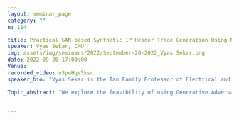 ```yaml
---
layout: seminar_page
category: ""
n: 114

title: Practical GAN-based Synthetic IP Header Trace Generation Using NetShare
speaker: Vyas Sekar, CMU
img: assets/img/seminars/2022/September-20-2022_Vyas Sekar.png
date: 2022-09-20 17:00:00 
Venue: 
recorded_video: uSpeHqV5ksc
speaker_bio: "Vyas Sekar is the Tan Family Professor of Electrical and Computer Engineering in the Electrical and Computer Engineering Department at CMU. His work is broadly at the intersection of networks, systems, and security. His work has been recognized with numerous awards including the NSF CAREER Award, SIGCOMM Rising Star Award, NSA Science of Security prize, the IRTF Applied Networking Research Prize, the SIGCOMM Test of Time Award,  and the Intel Outstanding Researcher Award. He was most recently the founding co-director of the IoT@Cylab initiative and is a founding co-director of the Future of Enterprise Security Initiative at Cylab. "

Topic_abstract: "We explore the feasibility of using Generative Adversarial Networks (GANs) to automatically learn generative models to generate synthetic packet- and flow header traces for network-ing tasks (e.g., telemetry, anomaly detection, provisioning). We identify key fidelity, scalability, and privacy challenges and tradeoffs in existing GAN-based approaches. By synthesizing domain-specific insights with recent advances in machine learning and privacy, we identify design choices to tackle these challenges. Building on these insights, we develop an end-to-end framework, NetShare. We evaluate NetShare on six diverse packet header traces and find that: (1) across distributional metrics and traces, it achieves 46% more accuracy than baselines, and (2) it meets users’ requirements of downstream tasks in evaluating accuracy and rank ordering of candidate approaches."


---
```


